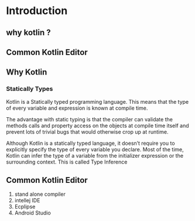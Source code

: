 # Introduction 
## why kotlin ?
## Common Kotlin Editor

## Why Kotlin
### Statically Types
Kotlin is a Statically typed programming language. This means that the type of every variable and expression is known at compile time.

The advantage with static typing is that the compiler can validate the methods calls and property access on the objects at compile time itself and prevent lots of trivial bugs that would otherwise crop up at runtime.

Although Kotlin is a statically typed language, it doesn’t require you to explicitly specify the type of every variable you declare. Most of the time, Kotlin can infer the type of a variable from the initializer expression or the surrounding context. This is called Type Inference

## Common Kotlin Editor
1. stand alone compiler
2. intellej IDE
3. Ecplipse
4. Android Studio
